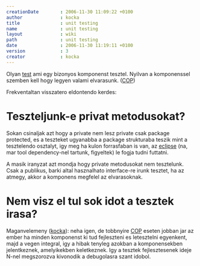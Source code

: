 ```yaml
---
creationDate        : 2006-11-30 11:09:22 +0100 
author              : kocka 
title               : unit testing 
name                : unit testing 
layout              : wiki 
path                : unit testing 
date                : 2006-11-30 11:19:11 +0100 
version             : 3 
creator             : kocka 
---
```

Olyan [test](test.html) ami egy bizonyos komponenst tesztel. Nyilvan a komponenssel szemben kell hogy legyen valami elvarasunk. ([COP](COP.html))

Frekventaltan visszatero eldontendo kerdes:

# Teszteljunk-e privat metodusokat?

Sokan csinaljak azt hogy a private nem lesz private csak package protected, es a teszteket ugyanabba a package strukturaba teszik mint a tesztelendo osztalyt, igy meg ha kulon forrasfaban is van, az [eclipse](Eclipse.html) (na, mar tool dependency-nel tartunk, figyeltek) le fogja tudni futtatni. 

A masik iranyzat azt mondja hogy private metodusokat nem tesztelunk. Csak a publikus, barki altal hasznalhato interface-re irunk tesztet, ha az atmegy, akkor a komponens megfelel az elvarasoknak.

# Nem visz el tul sok idot a tesztek irasa?

Maganvelemeny ([kocka](kocka.html)): neha igen, de tobbnyire [COP](COP.html) eseten jobban jar az ember ha minden komponenst ki tud fejleszteni es letesztelni egyenkent, majd a vegen integral, igy a hibak tenyleg azokban a komponensekben jelentkeznek, amelyikekben keletkeznek. Igy a tesztek fejlesztesenek ideje N-nel megszorozva kivonodik a debugolasra szant idobol.


